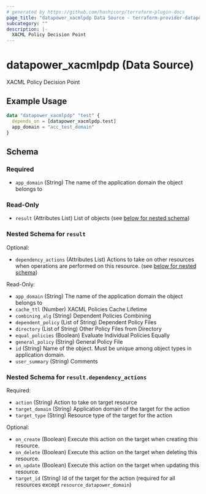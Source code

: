 ```yaml
---
# generated by https://github.com/hashicorp/terraform-plugin-docs
page_title: "datapower_xacmlpdp Data Source - terraform-provider-datapower"
subcategory: ""
description: |-
  XACML Policy Decision Point
---
```


# datapower_xacmlpdp (Data Source)

XACML Policy Decision Point

## Example Usage

```terraform
data "datapower_xacmlpdp" "test" {
  depends_on = [datapower_xacmlpdp.test]
  app_domain = "acc_test_domain"
}
```

<!-- schema generated by tfplugindocs -->
## Schema

### Required

- `app_domain` (String) The name of the application domain the object belongs to

### Read-Only

- `result` (Attributes List) List of objects (see [below for nested schema](#nestedatt--result))

<a id="nestedatt--result"></a>
### Nested Schema for `result`

Optional:

- `dependency_actions` (Attributes List) Actions to take on other resources when operations are performed on this resource. (see [below for nested schema](#nestedatt--result--dependency_actions))

Read-Only:

- `app_domain` (String) The name of the application domain the object belongs to
- `cache_ttl` (Number) XACML Policies Cache Lifetime
- `combining_alg` (String) Dependent Policies Combining
- `dependent_policy` (List of String) Dependent Policy Files
- `directory` (List of String) Other Policy Files from Directory
- `equal_policies` (Boolean) Evaluate Individual Policies Equally
- `general_policy` (String) General Policy File
- `id` (String) Name of the object. Must be unique among object types in application domain.
- `user_summary` (String) Comments

<a id="nestedatt--result--dependency_actions"></a>
### Nested Schema for `result.dependency_actions`

Required:

- `action` (String) Action to take on target resource
- `target_domain` (String) Application domain of the target for the action
- `target_type` (String) Resource type of the target for the action

Optional:

- `on_create` (Boolean) Execute this action on the target when creating this resource.
- `on_delete` (Boolean) Execute this action on the target when deleting this resource.
- `on_update` (Boolean) Execute this action on the target when updating this resource.
- `target_id` (String) Id of the target for the action (required for all resources except `resource_datapower_domain`)
